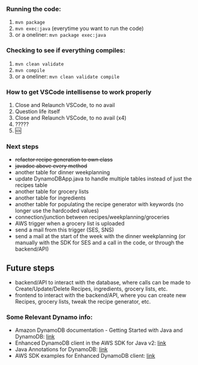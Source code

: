 ### Running the code:
1. `mvn package`
2. `mvn exec:java` (everytime you want to run the code)
3. or a oneliner: `mvn package exec:java`

### Checking to see if everything compiles:
1. `mvn clean validate`
2. `mvn compile`
3. or a oneliner: `mvn clean validate compile`

### How to get VSCode intellisense to work properly
1. Close and Relaunch VSCode, to no avail
2. Question life itself
1. Close and Relaunch VSCode, to no avail (x4)
3. ?????
4. :sos:

### Next steps
- ~~refactor recipe generation to own class~~
- ~~javadoc above every method~~
- another table for dinner weekplanning
- update DynamoDBApp.java to handle multiple tables instead of just the recipes table
- another table for grocery lists
- another table for ingredients
- another table for populating the recipe generator with keywords (no longer use the hardcoded values)
- connection/junction between recipes/weekplanning/groceries
- AWS trigger when a grocery list is uploaded
- send a mail from this trigger (SES, SNS)
- send a mail at the start of the week with the dinner weekplanning (or manually with the SDK for SES and a call in the code, or through the backend/API)

## Future steps
- backend/API to interact with the database, where calls can be made to Create/Update/Delete Recipes, ingredients, grocery lists, etc.
- frontend to interact with the backend/API, where you can create new Recipes, grocery lists, tweak the recipe generator, etc.

### Some Relevant Dynamo info:
- Amazon DynamoDB documentation - Getting Started with Java and DynamoDB: [link](https://docs.aws.amazon.com/amazondynamodb/latest/developerguide/GettingStarted.Java.html)
- Enhanced DynamoDB client in the AWS SDK for Java v2: [link](https://aws.amazon.com/blogs/developer/introducing-enhanced-dynamodb-client-in-the-aws-sdk-for-java-v2/)
- Java Annotations for DynamoDB: [link](https://docs.aws.amazon.com/amazondynamodb/latest/developerguide/DynamoDBMapper.Annotations.html)
- AWS SDK examples for Enhanced DynamoDB client: [link](https://github.com/awsdocs/aws-doc-sdk-examples/tree/master/javav2/example_code/dynamodb/src/main/java/com/example/dynamodb)